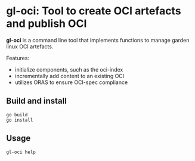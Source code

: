 # gl-oci: Tool to create OCI artefacts and publish OCI

**gl-oci** is a command line tool that implements functions to manage garden linux OCI artefacts. 

Features:
- initialize components, such as the oci-index
- incrementally add content to an existing OCI 
- utilizes ORAS to ensure OCI-spec compliance 



## Build and install

```
go build
go install

```


## Usage

```
gl-oci help
```
